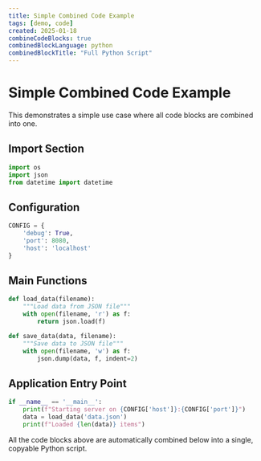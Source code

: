 ```yaml
---
title: Simple Combined Code Example
tags: [demo, code]
created: 2025-01-18
combineCodeBlocks: true
combinedBlockLanguage: python
combinedBlockTitle: "Full Python Script"
---
```


# Simple Combined Code Example

This demonstrates a simple use case where all code blocks are combined into one.

## Import Section

```python
import os
import json
from datetime import datetime
```

## Configuration

```python
CONFIG = {
    'debug': True,
    'port': 8080,
    'host': 'localhost'
}
```

## Main Functions

```python
def load_data(filename):
    """Load data from JSON file"""
    with open(filename, 'r') as f:
        return json.load(f)

def save_data(data, filename):
    """Save data to JSON file"""
    with open(filename, 'w') as f:
        json.dump(data, f, indent=2)
```

## Application Entry Point

```python
if __name__ == '__main__':
    print(f"Starting server on {CONFIG['host']}:{CONFIG['port']}")
    data = load_data('data.json')
    print(f"Loaded {len(data)} items")
```

All the code blocks above are automatically combined below into a single, copyable Python script.